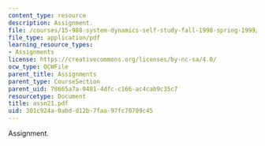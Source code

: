 ```yaml
---
content_type: resource
description: Assignment.
file: /courses/15-988-system-dynamics-self-study-fall-1998-spring-1999/301c924a0abdd12b7faa97fc70709c45_assn21.pdf
file_type: application/pdf
learning_resource_types:
- Assignments
license: https://creativecommons.org/licenses/by-nc-sa/4.0/
ocw_type: OCWFile
parent_title: Assignments
parent_type: CourseSection
parent_uid: 78665a7a-0481-4dfc-c166-ac4cab9c35c7
resourcetype: Document
title: assn21.pdf
uid: 301c924a-0abd-d12b-7faa-97fc70709c45
---
```

Assignment.